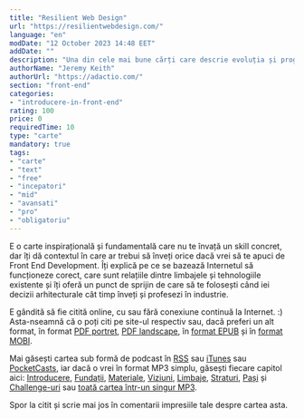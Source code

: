 ```yaml
---
title: "Resilient Web Design"
url: "https://resilientwebdesign.com/"
language: "en"
modDate: "12 October 2023 14:48 EET"
addDate: ""
description: "Una din cele mai bune cărți care descrie evoluția și progresul web development-ului de-a lungul anilor, și în care sunt explicate concepte de bază de care ai nevoie să afli cât mai devreme în viitoarea ta carieră în Front End Development, cum ar fi: backwards compatibility, progressive enhancement și future-friendlyness."
authorName: "Jeremy Keith"
authorUrl: "https://adactio.com/"
section: "front-end"
categories:
- "introducere-in-front-end"
rating: 100
price: 0
requiredTime: 10
type: "carte"
mandatory: true
tags:
- "carte"
- "text"
- "free"
- "incepatori"
- "mid"
- "avansati"
- "pro"
- "obligatoriu"
---
```


E o carte inspirațională și fundamentală care nu te învață un skill concret, dar îți dă contextul în care ar trebui să înveți orice dacă vrei să te apuci de Front End Development. Îți explică pe ce se bazează Internetul să funcționeze corect, care sunt relațiile dintre limbajele și tehnologiile existente și îți oferă un punct de sprijin de care să te folosești când iei decizii arhitecturale cât timp înveți și profesezi în industrie.

E gândită să fie citită online, cu sau fără conexiune continuă la Internet. :) Asta-nseamnă că o poți citi pe site-ul respectiv sau, dacă preferi un alt format, în format [PDF portret](https://resilientwebdesign.s3.amazonaws.com/downloads/ResilientWebDesign-portrait.pdf), [PDF landscape](http://resilientwebdesign.s3.amazonaws.com/downloads/ResilientWebDesign-landscape.pdf), în [format EPUB](https://resilientwebdesign.s3.amazonaws.com/downloads/ResilientWebDesign.epub) și în [format MOBI](https://resilientwebdesign.s3.amazonaws.com/downloads/ResilientWebDesign.mobi).

Mai găsești cartea sub formă de podcast în [RSS](https://resilientwebdesign.com/podcast.rss) sau [iTunes](https://itunes.apple.com/podcast/resilient-web-design/id1183700985) sau [PocketCasts](https://play.pocketcasts.com/web/podcasts/share?id=2432cc30-a380-0134-9123-3327a14bcdba), iar dacă o vrei în format MP3 simplu, găsești fiecare capitol aici: [Introducere](https://resilientwebdesign.s3.amazonaws.com/podcast/introduction.mp3), [Fundații](https://resilientwebdesign.s3.amazonaws.com/podcast/Chapter1.mp3), [Materiale](https://resilientwebdesign.s3.amazonaws.com/podcast/Chapter2.mp3), [Viziuni](https://resilientwebdesign.s3.amazonaws.com/podcast/Chapter3.mp3), [Limbaje](https://resilientwebdesign.s3.amazonaws.com/podcast/Chapter4.mp3), [Straturi](https://resilientwebdesign.s3.amazonaws.com/podcast/Chapter5.mp3), [Pași](https://resilientwebdesign.s3.amazonaws.com/podcast/Chapter6.mp3) și [Challenge-uri](https://resilientwebdesign.s3.amazonaws.com/podcast/Chapter7.mp3) sau [toată cartea într-un singur MP3](http://resilientwebdesign.s3.amazonaws.com/downloads/ResilientWebDesign.mp3).

Spor la citit și scrie mai jos în comentarii impresiile tale despre cartea asta.
